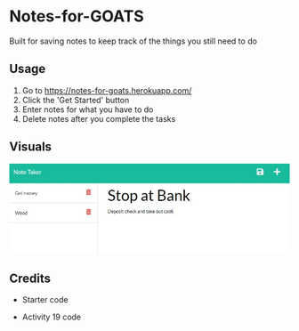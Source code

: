 # Notes-for-GOATS

Built for saving notes to keep track of the things you still need to do

## Usage

1. Go to https://notes-for-goats.herokuapp.com/
2. Click the 'Get Started' button
3. Enter notes for what you have to do
4. Delete notes after you complete the tasks

## Visuals

![Notes](./public/assets/images/Screenshot.JPG)

## Credits

* Starter code

* Activity 19 code